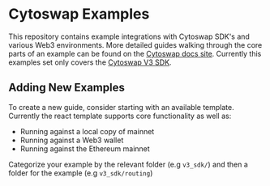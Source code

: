 # Cytoswap Examples

This repository contains example integrations with Cytoswap SDK's and various Web3 environments. More detailed guides walking through the core parts of an example can be found on the [Cytoswap docs site](https://docs.uniswap.org/). Currently this examples set only covers the [Cytoswap V3 SDK](https://docs.uniswap.org/sdk/v3/overview).

## Adding New Examples

To create a new guide, consider starting with an available template. Currently the react template supports core functionality as well as:

- Running against a local copy of mainnet
- Running against a Web3 wallet
- Running against the Ethereum mainnet

Categorize your example by the relevant folder (e.g `v3_sdk/`) and then a folder for the example (e.g `v3_sdk/routing`)
